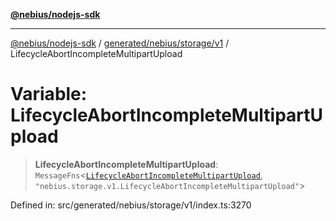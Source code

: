 [**@nebius/nodejs-sdk**](../../../../../README.md)

***

[@nebius/nodejs-sdk](../../../../../README.md) / [generated/nebius/storage/v1](../README.md) / LifecycleAbortIncompleteMultipartUpload

# Variable: LifecycleAbortIncompleteMultipartUpload

> **LifecycleAbortIncompleteMultipartUpload**: `MessageFns`\<[`LifecycleAbortIncompleteMultipartUpload`](../interfaces/LifecycleAbortIncompleteMultipartUpload.md), `"nebius.storage.v1.LifecycleAbortIncompleteMultipartUpload"`\>

Defined in: src/generated/nebius/storage/v1/index.ts:3270
